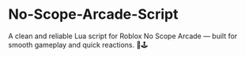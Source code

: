 # No-Scope-Arcade-Script
A clean and reliable Lua script for Roblox No Scope Arcade — built for smooth gameplay and quick reactions. 🎯🕹️
